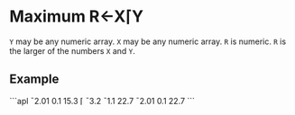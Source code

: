 <div style="display: none;">
  ⌈
</div>






<h1 class="heading"><span class="name">Maximum</span> <span class="command">R←X⌈Y</span></h1>



`Y` may be any numeric array.  `X` may be any numeric array.  `R` is numeric.  `R` is the larger of the numbers `X` and `Y`.

<h2 class="example">Example</h2>
```apl
      ¯2.01 0.1 15.3 ⌈ ¯3.2 ¯1.1 22.7
¯2.01 0.1 22.7
```



